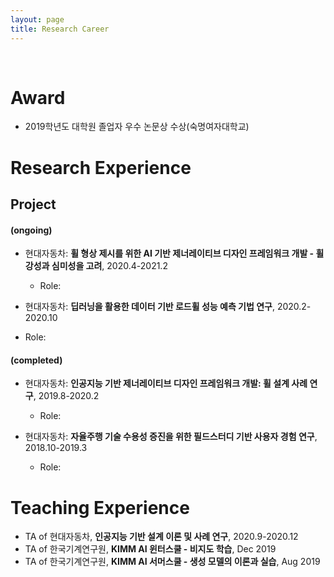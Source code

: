 ```yaml
---
layout: page
title: Research Career
---
```


<br/>

# Award

* 2019학년도 대학원 졸업자 우수 논문상 수상(숙명여자대학교)

# Research Experience

## Project

#### (ongoing)

* 현대자동차: **휠 형상 제시를 위한 AI 기반 제너레이티브 디자인 프레임워크 개발 - 휠 강성과 심미성을 고려**, 2020.4-2021.2
  * Role: 
  
*  현대자동차: **딥러닝을 활용한 데이터 기반 로드휠 성능 예측 기법 연구**, 2020.2-2020.10
  * Role: 
  
#### (completed)

* 현대자동차: **인공지능 기반 제너레이티브 디자인 프레임워크 개발: 휠 설계 사례 연구**, 2019.8-2020.2
  * Role: 
  
* 현대자동차: **자율주행 기술 수용성 증진을 위한 필드스터디 기반 사용자 경험 연구**, 2018.10-2019.3
  * Role: 

# Teaching Experience

* TA of 현대자동차, **인공지능 기반 설계 이론 및 사례 연구**, 2020.9-2020.12
* TA of 한국기계연구원, **KIMM AI 윈터스쿨 - 비지도 학습**, Dec 2019
* TA of 한국기계연구원, **KIMM AI 서머스쿨 - 생성 모델의 이론과 실습**, Aug 2019
